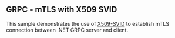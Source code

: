 ## GRPC - mTLS with X509 SVID

This sample demonstrates the use of [X509-SVID](https://github.com/spiffe/spiffe/blob/main/standards/X509-SVID.md) to establish mTLS connection between .NET GRPC server and client.
